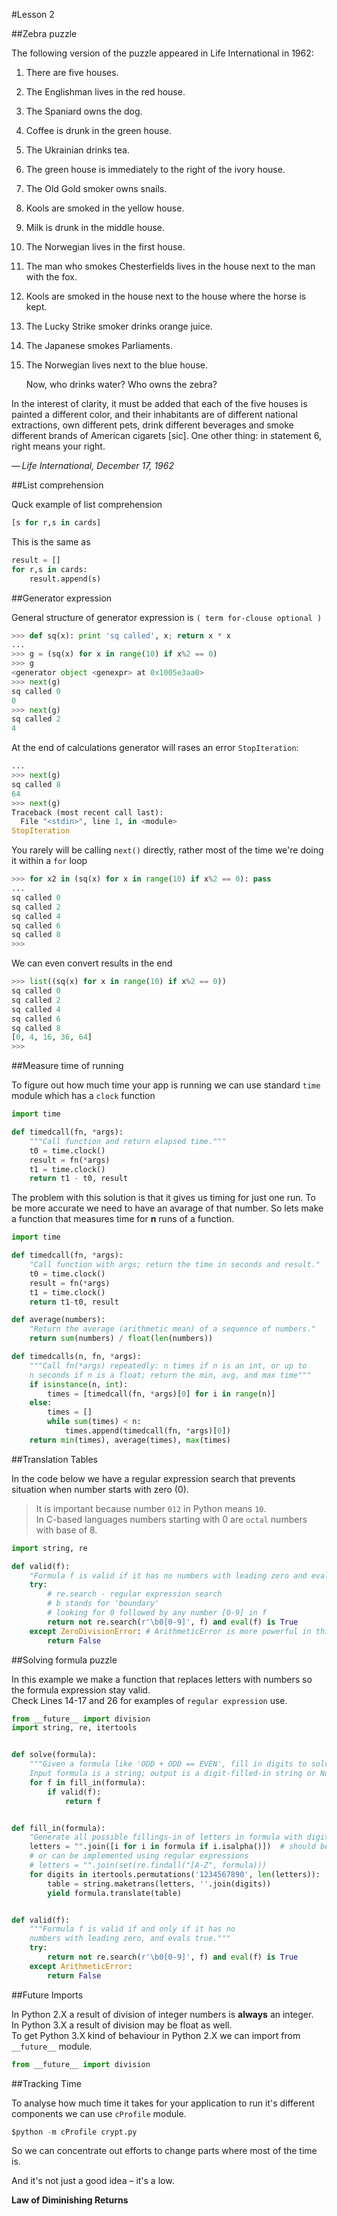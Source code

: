 #Lesson 2

##Zebra puzzle

The following version of the puzzle appeared in Life International in 1962:

1. There are five houses.
2. The Englishman lives in the red house.
3. The Spaniard owns the dog.
4. Coffee is drunk in the green house.
5. The Ukrainian drinks tea.
6. The green house is immediately to the right of the ivory house.
7. The Old Gold smoker owns snails.
8. Kools are smoked in the yellow house.
9. Milk is drunk in the middle house.
10. The Norwegian lives in the first house.
11. The man who smokes Chesterfields lives in the house next to the man with the fox.
12. Kools are smoked in the house next to the house where the horse is kept.
13. The Lucky Strike smoker drinks orange juice.
14. The Japanese smokes Parliaments.
15. The Norwegian lives next to the blue house.

    Now, who drinks water? Who owns the zebra?

In the interest of clarity, it must be added that each of the five houses is painted a different color, and their inhabitants are of different national extractions, own different pets, drink different beverages and smoke different brands of American cigarets [sic]. One other thing: in statement 6, right means your right.  

_— Life International, December 17, 1962_


##List comprehension

Quck example of list comprehension

```python
[s for r,s in cards]
```

This is the same as

```python
result = []
for r,s in cards:
    result.append(s)
```


##Generator expression

General structure of generator expression is `( term for-clouse optional )`

```python
>>> def sq(x): print 'sq called', x; return x * x
...
>>> g = (sq(x) for x in range(10) if x%2 == 0)
>>> g
<generator object <genexpr> at 0x1005e3aa0>
>>> next(g)
sq called 0
0
>>> next(g)
sq called 2
4
```

At the end of calculations generator will rases an error `StopIteration`:

```python
...
>>> next(g)
sq called 8
64
>>> next(g)
Traceback (most recent call last):
  File "<stdin>", line 1, in <module>
StopIteration
```

You rarely will be calling `next()` directly, rather most of the time we're doing it within a `for` loop 

```python
>>> for x2 in (sq(x) for x in range(10) if x%2 == 0): pass
... 
sq called 0
sq called 2
sq called 4
sq called 6
sq called 8
>>>
```

We can even convert results in the end

```python
>>> list((sq(x) for x in range(10) if x%2 == 0))
sq called 0
sq called 2
sq called 4
sq called 6
sq called 8
[0, 4, 16, 36, 64]
>>> 
```


##Measure time of running

To figure out how much time your app is running we can use standard `time` module which has a `clock` function

```python
import time

def timedcall(fn, *args):
    """Call function and return elapsed time."""
    t0 = time.clock()
    result = fn(*args)
    t1 = time.clock()
    return t1 - t0, result
```

The problem with this solution is that it gives us timing for just one run. To be more accurate we need to have an avarage of that number. So lets make a function that measures time for **n** runs of a function.

```python
import time

def timedcall(fn, *args):
    "Call function with args; return the time in seconds and result."
    t0 = time.clock()
    result = fn(*args)
    t1 = time.clock()
    return t1-t0, result

def average(numbers):
    "Return the average (arithmetic mean) of a sequence of numbers."
    return sum(numbers) / float(len(numbers)) 

def timedcalls(n, fn, *args):
    """Call fn(*args) repeatedly: n times if n is an int, or up to
    n seconds if n is a float; return the min, avg, and max time"""
    if isinstance(n, int):
        times = [timedcall(fn, *args)[0] for i in range(n)]
    else:
        times = []
        while sum(times) < n:
            times.append(timedcall(fn, *args)[0])
    return min(times), average(times), max(times)
```


##Translation Tables

In the code below we have a regular expression search that prevents situation when number starts with zero (0).

>It is important because number `012` in Python means `10`.  
>In C-based languages numbers starting with 0 are `octal` numbers with base of 8.

```python
import string, re

def valid(f):
    "Formula f is valid if it has no numbers with leading zero and evals true."
    try:
        # re.search - regular expression search
        # b stands for 'boundary'
        # looking for 0 followed by any number [0-9] in f
        return not re.search(r'\b0[0-9]', f) and eval(f) is True
    except ZeroDivisionError: # ArithmeticError is more powerful in this case
        return False
```


##Solving formula puzzle

In this example we make a function that replaces letters with numbers so the formula expression stay valid.  
Check Lines 14-17 and 26 for examples of `regular expression` use.

```python
from __future__ import division
import string, re, itertools


def solve(formula):
    """Given a formula like 'ODD + ODD == EVEN', fill in digits to solve it.
    Input formula is a string; output is a digit-filled-in string or None."""
    for f in fill_in(formula):
        if valid(f):
            return f


def fill_in(formula):
    "Generate all possible fillings-in of letters in formula with digits."
    letters = "".join([i for i in formula if i.isalpha()])  # should be a str
    # or can be implemented using regular expressions
    # letters = "".join(set(re.findall("[A-Z", formula)))
    for digits in itertools.permutations('1234567890', len(letters)):
        table = string.maketrans(letters, ''.join(digits))
        yield formula.translate(table)


def valid(f):
    """Formula f is valid if and only if it has no
    numbers with leading zero, and evals true."""
    try:
        return not re.search(r'\b0[0-9]', f) and eval(f) is True
    except ArithmeticError:
        return False
```


##Future Imports

In Python 2.X a result of division of integer numbers is **always** an integer.  
In Python 3.X a result of division may be float as well.  
To get Python 3.X kind of behaviour in Python 2.X we can import from `__future__` module.

```python
from __future__ import division
```


##Tracking Time

To analyse how much time it takes for your application to run it's different components we can use `cProfile` module.  

```python
$python -m cProfile crypt.py
```

So we can concentrate out efforts to change parts where most of the time is.  

And it's not just a good idea – it's a low.

**Law of Diminishing Returns**  
